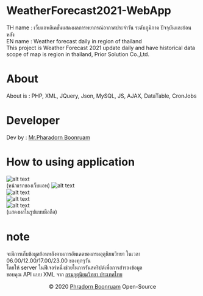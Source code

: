 # WeatherForecast2021-WebApp
TH name : เว็บแอพลิเคชั่นแสดงผลการพยากรณ์อากาศประจำวัน ระดับภูมิภาค ปัจจุบันและย้อนหลัง<br/>
EN name : Weather forecast daily in region of thailand<br/>
This project is Weather Forecast 2021 update daily and have historical data scope of map is region in thailand, Prior Solution Co.,Ltd.
# About
About is : PHP, XML, JQuery, Json, MySQL, JS, AJAX, DataTable, CronJobs
# Developer
Dev by : <a href="https://www.facebook.com/PharadornB/">Mr.Pharadorn Boonruam </a><br/>
# How to using application
![alt text](http://student.sut.ac.th/b6134228/imgweatherforecast/1.JPG)<br/>
(หน้าแรกของเว็บแอพ)
![alt text](http://student.sut.ac.th/b6134228/imgweatherforecast/2.JPG)<br/>
![alt text](http://student.sut.ac.th/b6134228/imgweatherforecast/3.JPG)<br/>
![alt text](http://student.sut.ac.th/b6134228/imgweatherforecast/4.JPG)<br/>
![alt text](http://student.sut.ac.th/b6134228/imgweatherforecast/5.JPG)<br/>
(แสดงผลในรูปแบบมือถือ)
# note
จะมีการเก็บข้อมูลย้อนหลังตามการอัพเดตของกรมอุตุนิยมวิทยา ในเวลา 06.00/12.00/17.00/23.00 ของทุกๆวัน<br/>
โดยให้ server ในฟีเจอร์หนึ่งช่วยในการรันสคริปต์เพื่อการสำรองข้อมูล<br/>
ขอบคุณ API แบบ XML จาก <a href="https://www.tmd.go.th/">กรมอุตุนิยมวิทยา ประเทศไทย</a>
<p align="center">© 2020 <a href="https://www.facebook.com/PharadornB/">Phradorn Boonruam</a> Open-Source</p>
